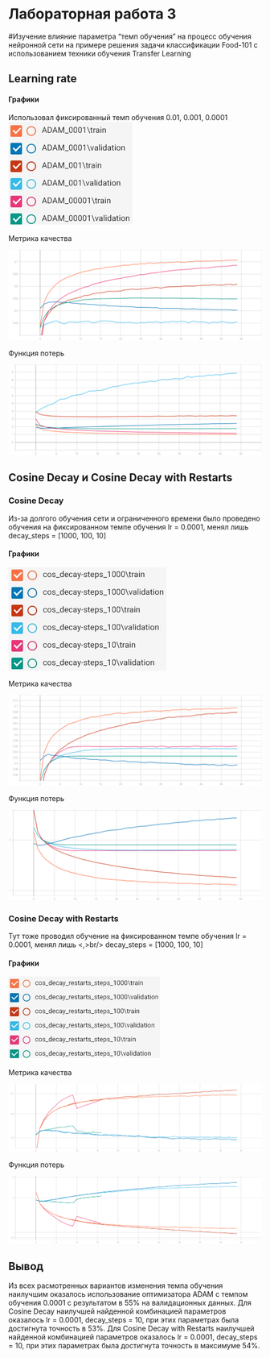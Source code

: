 # Лабораторная работа 3
#Изучение влияние параметра “темп обучения” на процесс обучения нейронной сети на примере решения задачи классификации Food-101 с использованием техники обучения Transfer Learning

## Learning rate

#### Графики
Использовал фиксированный темп обучения 0.01, 0.001, 0.0001 <br/>
![legend](https://github.com/TexnoBY/CNN-food-101/blob/lab3/graphics/lab3/ADAM.jpg)

Метрика качества

![gr1](https://github.com/TexnoBY/CNN-food-101/blob/lab3/graphics/lab3/epoch_categorical_accuracy_ADAM.svg)


Функция потерь

![gr2](https://github.com/TexnoBY/CNN-food-101/blob/lab3/graphics/lab3/epoch_loss_ADAM.svg)



## Cosine Decay и Cosine Decay with Restarts

### Cosine Decay

Из-за долгого обучения сети и ограниченного времени было проведено обучения
на фиксированном темпе обучения lr = 0.0001, менял лишь decay_steps = [1000, 100, 10]

#### Графики

![legend](https://github.com/TexnoBY/CNN-food-101/blob/lab3/graphics/lab3/cos_decay.jpg)

Метрика качества

![gr3](https://github.com/TexnoBY/CNN-food-101/blob/lab3/graphics/lab3/epoch_categorical_accuracy_cos_decay.svg)


Функция потерь

![gr4](https://github.com/TexnoBY/CNN-food-101/blob/lab3/graphics/lab3/epoch_loss_cos_decay.svg)

### Cosine Decay with Restarts

Тут тоже проводил обучение на фиксированном темпе обучения lr = 0.0001, менял лишь <,>br/>
decay_steps = [1000, 100, 10]

#### Графики

![legend](https://github.com/TexnoBY/CNN-food-101/blob/lab3/graphics/lab3/cos_decay_restarts.jpg)

Метрика качества

![gr3](https://github.com/TexnoBY/CNN-food-101/blob/lab3/graphics/lab3/epoch_categorical_accuracy_cos_decay_restarts.svg)


Функция потерь

![gr4](https://github.com/TexnoBY/CNN-food-101/blob/lab3/graphics/lab3/epoch_loss_cos_decay_restarts.svg)
## Вывод
Из всех расмотренных вариантов изменения темпа обучения наилучшим оказалось использование оптимизатора ADAM с темпом обучения 0.0001 с результатом в 55% на
валидационных данных. 
Для Cosine Decay наилучшей найденной комбинацией параметров оказалось lr = 0.0001, decay_steps = 10, при этих параметрах была достигнута точность в 53%.
Для Cosine Decay with Restarts наилучшей найденной комбинацией параметров оказалось lr = 0.0001, decay_steps = 10, при этих параметрах была достигнута точность в максимуме 54%.
